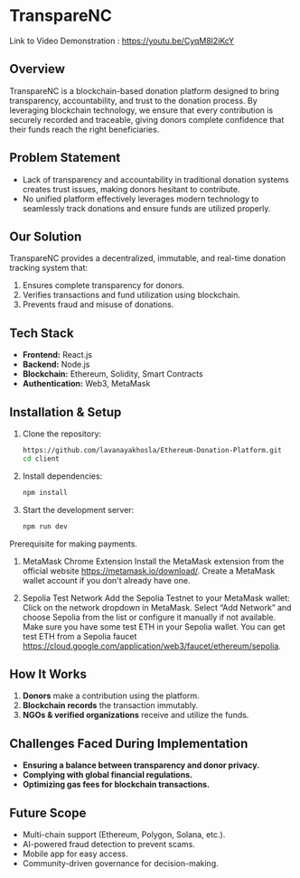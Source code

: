 # TranspareNC


Link to Video Demonstration : https://youtu.be/CyqM8l2iKcY 
## Overview

TranspareNC is a blockchain-based donation platform designed to bring transparency, accountability, and trust to the donation process. By leveraging blockchain technology, we ensure that every contribution is securely recorded and traceable, giving donors complete confidence that their funds reach the right beneficiaries.

## Problem Statement

- Lack of transparency and accountability in traditional donation systems creates trust issues, making donors hesitant to contribute.
- No unified platform effectively leverages modern technology to seamlessly track donations and ensure funds are utilized properly.

## Our Solution

TranspareNC provides a decentralized, immutable, and real-time donation tracking system that:
1. Ensures complete transparency for donors.
2. Verifies transactions and fund utilization using blockchain.
3. Prevents fraud and misuse of donations.

## Tech Stack

- **Frontend:** React.js 
- **Backend:** Node.js
- **Blockchain:** Ethereum, Solidity, Smart Contracts
- **Authentication:** Web3, MetaMask

## Installation & Setup

1. Clone the repository:
   ```sh
   https://github.com/lavanayakhosla/Ethereum-Donation-Platform.git
   cd client
   ```
2. Install dependencies:
   ```sh
   npm install
   ```
3. Start the development server:
   ```sh
   npm run dev
   ```
Prerequisite for making payments.
1) MetaMask Chrome Extension
Install the MetaMask extension from the official website https://metamask.io/download/.
Create a MetaMask wallet account if you don't already have one.

2) Sepolia Test Network
Add the Sepolia Testnet to your MetaMask wallet:
Click on the network dropdown in MetaMask.
Select “Add Network” and choose Sepolia from the list or configure it manually if not available.
Make sure you have some test ETH in your Sepolia wallet. You can get test ETH from a Sepolia faucet  https://cloud.google.com/application/web3/faucet/ethereum/sepolia.

## How It Works

1. **Donors** make a contribution using the platform.
2. **Blockchain records** the transaction immutably.
3. **NGOs & verified organizations** receive and utilize the funds.

## Challenges Faced During Implementation

- **Ensuring a balance between transparency and donor privacy.**
- **Complying with global financial regulations.**
- **Optimizing gas fees for blockchain transactions.**

## Future Scope

- Multi-chain support (Ethereum, Polygon, Solana, etc.).
- AI-powered fraud detection to prevent scams.
- Mobile app for easy access.
- Community-driven governance for decision-making.


